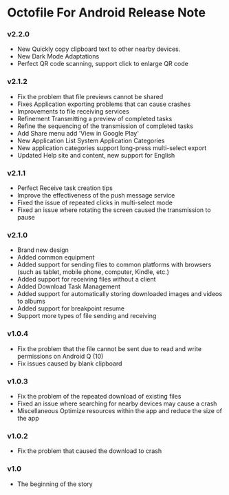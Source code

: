 # Octofile For Android Release Note

### v2.2.0

- New Quickly copy clipboard text to other nearby devices.
- New Dark Mode Adaptations
- Perfect QR code scanning, support click to enlarge QR code

### v2.1.2

- Fix the problem that file previews cannot be shared
- Fixes Application exporting problems that can cause crashes
- Improvements to file receiving services
- Refinement Transmitting a preview of completed tasks
- Refine the sequencing of the transmission of completed tasks
- Add Share menu add 'View in Google Play'
- New Application List System Application Categories
- New application categories support long-press multi-select export
- Updated Help site and content, new support for English

### v2.1.1

- Perfect Receive task creation tips
- Improve the effectiveness of the push message service
- Fixed the issue of repeated clicks in multi-select mode
- Fixed an issue where rotating the screen caused the transmission to pause

### v2.1.0

- Brand new design
- Added common equipment
- Added support for sending files to common platforms with browsers (such as tablet, mobile phone, computer, Kindle, etc.)
- Added support for receiving files without a client
- Added Download Task Management
- Added support for automatically storing downloaded images and videos to albums
- Added support for breakpoint resume
- Support more types of file sending and receiving

### v1.0.4

- Fix the problem that the file cannot be sent due to read and write permissions on Android Q (10)
- Fix issues caused by blank clipboard

### v1.0.3

- Fix the problem of the repeated download of existing files
- Fixed an issue where searching for nearby devices may cause a crash
- Miscellaneous Optimize resources within the app and reduce the size of the app

### v1.0.2

- Fix the problem that caused the download to crash

### v1.0

- The beginning of the story
